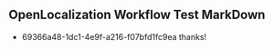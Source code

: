 ## OpenLocalization Workflow Test MarkDown
* 69366a48-1dc1-4e9f-a216-f07bfd1fc9ea thanks!

<!--HONumber=Jul16_HO2-->


